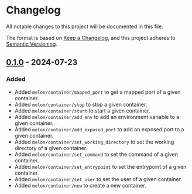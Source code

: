 # Changelog

All notable changes to this project will be documented in this file.

The format is based on [Keep a Changelog](https://keepachangelog.com/en/1.1.0/), and this project adheres to
[Semantic Versioning](https://semver.org/spec/v2.0.0.html).

## [0.1.0] - 2024-07-23

### Added

-   Added `melon/container/mapped_port` to get a mapped port of a given container.
-   Added `melon/container/stop` to stop a given container.
-   Added `melon/container/start` to start a given container.
-   Added `melon/container/add_env` to add an environment variable to a given container.
-   Added `melon/container/add_exposed_port` to add an exposed port to a given container.
-   Added `melon/container/set_working_directory` to set the working directory of a given container.
-   Added `melon/container/set_command` to set the command of a given container.
-   Added `melon/container/set_entrypoint` to set the entrypoint of a given container.
-   Added `melon/container/set_user` to set the user of a given container.
-   Added `melon/container/new` to create a new container.

[unreleased]: https://github.com/patrik-kuehl/melon/compare/v0.1.0...HEAD
[0.1.0]: https://github.com/patrik-kuehl/melon/releases/tag/v0.1.0
